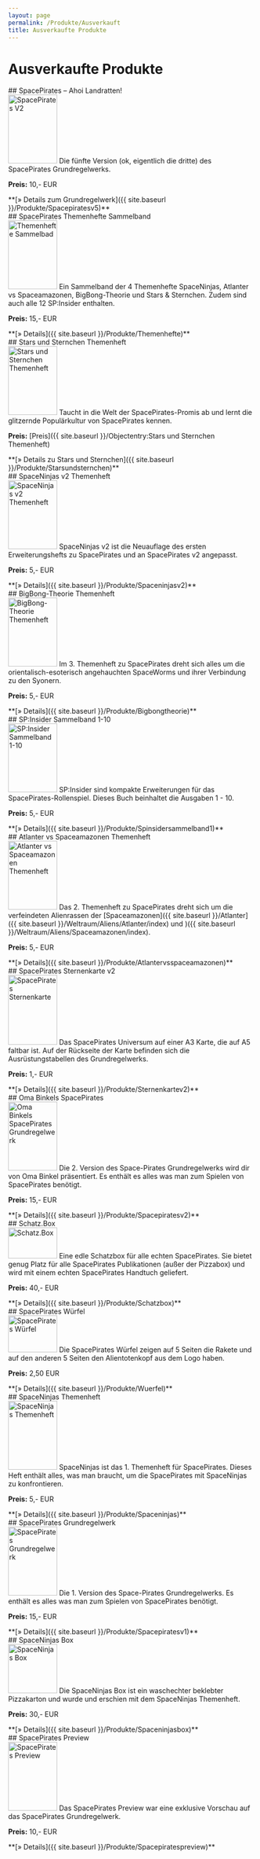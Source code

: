 ```yaml
---
layout: page
permalink: /Produkte/Ausverkauft
title: Ausverkaufte Produkte
---
```


# Ausverkaufte Produkte

<div class="floatboxes">
<div class="box1 clickable" data-href="/spacepirates/produkte/spacepiratesv5">
## SpacePirates &ndash; Ahoi Landratten!

<div class="boxtext"><img alt="SpacePirates V2" class="floatleft" height="140" src="{{ site.baseurl }}/assets/pics/spacepirates/titel/spacepiratesv5-tn.png" width="100"/>
Die fünfte Version (ok, eigentlich die dritte) des SpacePirates Grundregelwerks.

**Preis:** 10,- EUR

</div>
<div class="boxbottom">**[&raquo; Details zum Grundregelwerk]({{ site.baseurl }}/Produkte/Spacepiratesv5)**</div>
</div>
<div class="box1 clickable">
## SpacePirates Themenhefte Sammelband

<div class="boxtext"><img alt="Themenhefte Sammelbad" class="floatleft" height="140" src="{{ site.baseurl }}/assets/pics/spacepirates/titel/themenhefte-tn.png" width="100"/>
Ein Sammelband der 4 Themenhefte SpaceNinjas, Atlanter vs Spaceamazonen, BigBong-Theorie und Stars &amp; Sternchen. Zudem sind auch alle 12 SP:Insider enthalten.

**Preis:** 15,- EUR

</div>
<div class="boxbottom">**[&raquo; Details]({{ site.baseurl }}/Produkte/Themenhefte)**</div>
</div>
<div class="box1 clickable">
## Stars und Sternchen Themenheft

<div class="boxtext"><img alt="Stars und Sternchen Themenheft" class="floatleft" height="140" src="{{ site.baseurl }}/assets/pics/spacepirates/titel/starsundsternchen-tn.png" width="100"/>
Taucht in die Welt der SpacePirates-Promis ab und lernt die glitzernde Populärkultur von SpacePirates kennen.

**Preis:** [Preis]({{ site.baseurl }}/Objectentry:Stars und Sternchen Themenheft)

</div>
<div class="boxbottom">**[&raquo; Details zu Stars und Sternchen]({{ site.baseurl }}/Produkte/Starsundsternchen)**</div>
</div>
<div class="box1 clickable">
## SpaceNinjas v2 Themenheft

<div class="boxtext"><img alt="SpaceNinjas v2 Themenheft" class="floatleft" height="140" src="{{ site.baseurl }}/assets/pics/spacepirates/titel/spaceninjasv2-tn.png" width="100"/>
SpaceNinjas v2 ist die Neuauflage des ersten Erweiterungshefts zu SpacePirates und an SpacePirates v2 angepasst.

**Preis:** 5,- EUR

</div>
<div class="boxbottom">**[&raquo; Details]({{ site.baseurl }}/Produkte/Spaceninjasv2)**</div>
</div>
<div class="box1 clickable">
## BigBong-Theorie Themenheft

<div class="boxtext"><img alt="BigBong-Theorie Themenheft" class="floatleft" height="140" src="{{ site.baseurl }}/assets/pics/spacepirates/titel/bigbong-theorie-tn.png" width="100"/>
Im 3. Themenheft zu SpacePirates dreht sich alles um die orientalisch-esoterisch angehauchten SpaceWorms und ihrer Verbindung zu den Syonern.

**Preis:** 5,- EUR

</div>
<div class="boxbottom">**[&raquo; Details]({{ site.baseurl }}/Produkte/Bigbongtheorie)**</div>
</div>
<div class="box1 clickable">
## SP:Insider Sammelband 1-10

<div class="boxtext"><img alt="SP:Insider Sammelband 1-10" class="floatleft" height="140" src="{{ site.baseurl }}/assets/pics/spacepirates/titel/spinsider-sammelband1-tn.png" width="100"/>
SP:Insider sind kompakte Erweiterungen für das SpacePirates-Rollenspiel. Dieses Buch beinhaltet die Ausgaben 1 - 10.

**Preis:** 5,- EUR

</div>
<div class="boxbottom">**[&raquo; Details]({{ site.baseurl }}/Produkte/Spinsidersammelband1)**</div>
</div>
<div class="box1 clickable">
## Atlanter vs Spaceamazonen Themenheft

<div class="boxtext"><img alt="Atlanter vs Spaceamazonen Themenheft" class="floatleft" height="140" src="{{ site.baseurl }}/assets/pics/spacepirates/titel/AtlanterVsSpaceamazonen-tn.png" width="100"/>
Das 2. Themenheft zu SpacePirates dreht sich um die verfeindeten Alienrassen der [Spaceamazonen]({{ site.baseurl }}/Atlanter]({{ site.baseurl }}/Weltraum/Aliens/Atlanter/index) und )({{ site.baseurl }}/Weltraum/Aliens/Spaceamazonen/index).

**Preis:** 5,- EUR

</div>
<div class="boxbottom">**[&raquo; Details]({{ site.baseurl }}/Produkte/Atlantervsspaceamazonen)**</div>
</div>
<div class="box1 clickable">
## SpacePirates Sternenkarte v2

<div class="boxtext"><img alt="SpacePirates Sternenkarte" class="floatleft" height="142" src="{{ site.baseurl }}/assets/pics/spacepirates/titel/sternenkartev2-tn.png" width="100"/>
Das SpacePirates Universum auf einer A3 Karte, die auf A5 faltbar ist. Auf der Rückseite der Karte befinden sich die Ausrüstungstabellen des Grundregelwerks.

**Preis:** 1,- EUR

</div>
<div class="boxbottom">**[&raquo; Details]({{ site.baseurl }}/Produkte/Sternenkartev2)**</div>
</div>
<div class="box1 clickable">
## Oma Binkels SpacePirates

<div class="boxtext"><img alt="Oma Binkels SpacePirates Grundregelwerk" class="floatleft" height="140" src="{{ site.baseurl }}/assets/pics/spacepirates/titel/spacepiratesv2-tn.png" width="100"/>
Die 2. Version des Space-Pirates Grundregelwerks wird dir von Oma Binkel präsentiert. Es enthält es alles was man zum Spielen von SpacePirates benötigt.

**Preis:** 15,- EUR

</div>
<div class="boxbottom">**[&raquo; Details]({{ site.baseurl }}/Produkte/Spacepiratesv2)**</div>
</div>
<div class="box1 clickable">
## Schatz.Box

<div class="boxtext"><img alt="Schatz.Box" class="floatleft" height="63" src="{{ site.baseurl }}/assets/pics/spacepirates/titel/schatzbox-tn.png" width="100"/>
Eine edle Schatzbox für alle echten SpacePirates. Sie bietet genug Platz für alle SpacePirates Publikationen (außer der Pizzabox) und wird mit einem echten SpacePirates Handtuch geliefert.

**Preis:** 40,- EUR

</div>
<div class="boxbottom">**[&raquo; Details]({{ site.baseurl }}/Produkte/Schatzbox)**</div>
</div>
<div class="box1 clickable">
## SpacePirates Würfel

<div class="boxtext"><img alt="SpacePirates Würfel" class="floatleft" height="75" src="{{ site.baseurl }}/assets/pics/spacepirates/titel/wuerfel-tn.png" width="100"/>
Die SpacePirates Würfel zeigen auf 5 Seiten die Rakete und auf den anderen 5 Seiten den Alientotenkopf aus dem Logo haben.

**Preis:** 2,50 EUR

</div>
<div class="boxbottom">**[&raquo; Details]({{ site.baseurl }}/Produkte/Wuerfel)**</div>
</div>
<div class="box1 clickable">
## SpaceNinjas Themenheft

<div class="boxtext"><img alt="SpaceNinjas Themenheft" class="floatleft" height="140" src="{{ site.baseurl }}/assets/pics/spacepirates/titel/spaceninjas-tn.png" width="100"/>
SpaceNinjas ist das 1. Themenheft für SpacePirates. Dieses Heft enthält alles, was man braucht, um die SpacePirates mit SpaceNinjas zu konfrontieren.

**Preis:** 5,- EUR

</div>
<div class="boxbottom">**[&raquo; Details]({{ site.baseurl }}/Produkte/Spaceninjas)**</div>
</div>
<div class="box1 clickable">
## SpacePirates Grundregelwerk

<div class="boxtext"><img alt="SpacePirates Grundregelwerk" class="floatleft" height="140" src="{{ site.baseurl }}/assets/pics/spacepirates/titel/spacepirates-tn.png" width="100"/>
Die 1. Version des Space-Pirates Grundregelwerks. Es enthält es alles was man zum Spielen von SpacePirates benötigt.

**Preis:** 15,- EUR

</div>
<div class="boxbottom">**[&raquo; Details]({{ site.baseurl }}/Produkte/Spacepiratesv1)**</div>
</div>
<div class="box1 clickable">
## SpaceNinjas Box

<div class="boxtext"><img alt="SpaceNinjas Box" class="floatleft" height="100" src="{{ site.baseurl }}/assets/pics/spacepirates/titel/spaceninjasbox-tn.png" width="100"/>
Die SpaceNinjas Box ist ein waschechter beklebter Pizzakarton und wurde und erschien mit dem SpaceNinjas Themenheft.

**Preis:** 30,- EUR

</div>
<div class="boxbottom">**[&raquo; Details]({{ site.baseurl }}/Produkte/Spaceninjasbox)**</div>
</div>
<div class="box1 clickable">
## SpacePirates Preview

<div class="boxtext"><img alt="SpacePirates Preview" class="floatleft" height="140" src="{{ site.baseurl }}/assets/pics/spacepirates/titel/sppreview-tn.png" width="100"/>
Das SpacePirates Preview war eine exklusive Vorschau auf das SpacePirates Grundregelwerk.

**Preis:** 10,- EUR

</div>
<div class="boxbottom">**[&raquo; Details]({{ site.baseurl }}/Produkte/Spacepiratespreview)**</div>
</div>
</div>
